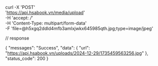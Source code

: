 curl -X 'POST' \
  'https://api.hsabook.vn/media/upload' \
  -H 'accept: */*' \
  -H 'Content-Type: multipart/form-data' \
  -F 'file=@h5xgq2ddld4mfb3amlxjwkx645985qth.jpg;type=image/jpeg'

// response

{
  "messages": "Success",
  "data": {
    "url": "https://api.hsabook.vn/uploads/2024-12-29/1735459563256.jpg"
  },
  "status_code": 200
}